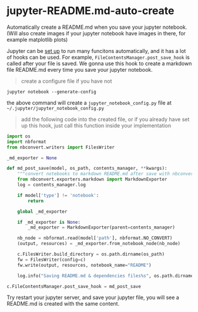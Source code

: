 # jupyter-README.md-auto-create
Automatically create a README.md when you save your jupyter notebook. (Will also create images if your jupyter notebook have images in there, for example matplotlib plots)

Jupyter can be [set up](https://jupyter-notebook.readthedocs.io/en/stable/config.html) to run many funcitons automatically, and it has a lot of hooks can be used. For example, `FileContentsManager.post_save_hook`  is called after your file is saved. We gonna use this hook to create a markdown file README.md every time you save your jupyter notebook.

> create a configure file if you have not
```
jupyter notebook --generate-config
```
the above command will create a `jupyter_notebook_config.py` file at `~/.jupyter/jupyter_notebook_config.py`


> add the following code into the created file, or if you already have set up this hook, just call this function inside your implementation

```python
import os
import nbformat
from nbconvert.writers import FilesWriter

_md_exporter = None

def md_post_save(model, os_path, contents_manager, **kwargs):
    """convert notebooks to markdown README.md after save with nbconvert"""
    from nbconvert.exporters.markdown import MarkdownExporter
    log = contents_manager.log

    if model['type'] != 'notebook':
        return

    global _md_exporter

    if _md_exporter is None:
        _md_exporter = MarkdownExporter(parent=contents_manager)

    nb_node = nbformat.read(model['path'], nbformat.NO_CONVERT)
    (output, resources) = _md_exporter.from_notebook_node(nb_node)

    c.FilesWriter.build_directory = os.path.dirname(os_path)
    fw = FilesWriter(config=c)
    fw.write(output, resources, notebook_name="README")

    log.info("Saving README.md & dependencies files%s", os.path.dirname(os_path))

c.FileContentsManager.post_save_hook = md_post_save
```

Try restart your jupyter server, and save your jupyter file, you will see a README.md is created with the same content. 
